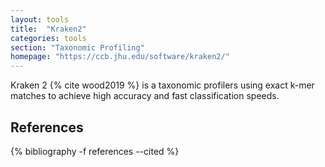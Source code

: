 ```yaml
---
layout: tools
title:  "Kraken2"
categories: tools
section: "Taxonomic Profiling"
homepage: "https://ccb.jhu.edu/software/kraken2/"
---
```


Kraken 2 {% cite wood2019 %} is a taxonomic profilers using exact k-mer matches 
to achieve high accuracy and fast classification speeds. 

## References

{% bibliography -f references --cited %}
